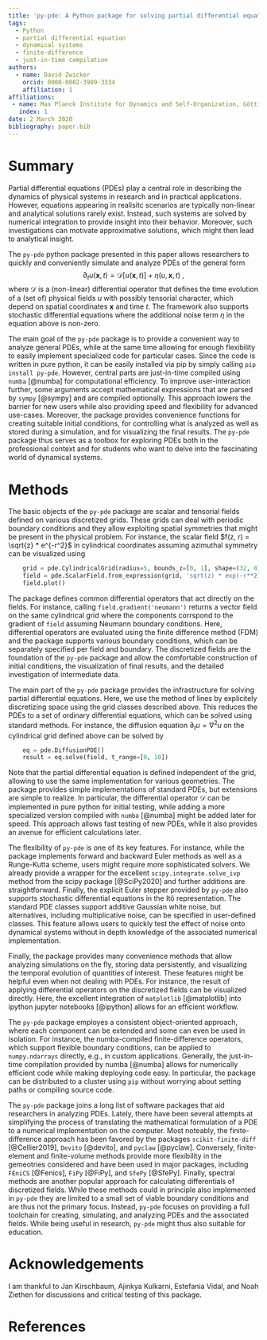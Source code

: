 ```yaml
---
title: 'py-pde: A Python package for solving partial differential equations'
tags:
  - Python
  - partial differential equation
  - dynamical systems
  - finite-difference
  - just-in-time compilation
authors:
  - name: David Zwicker
    orcid: 0000-0002-3909-3334
    affiliation: 1
affiliations:
 - name: Max Planck Institute for Dynamics and Self-Organization, Göttingen, Germany
   index: 1
date: 2 March 2020
bibliography: paper.bib
---
```


# Summary

Partial differential equations (PDEs) play a central role in describing the
dynamics of physical systems in research and in practical applications.
However, equations appearing in realisitc scenarios are typically non-linear and
analytical solutions rarely exist.
Instead, such systems are solved by numerical integration to provide insight
into their behavior.
Moreover, such investigations can motivate approximative solutions, which might
then lead to analytical insight.

The `py-pde` python package presented in this paper allows researchers to
quickly and conveniently simulate and analyze PDEs of the general form
$$
	\partial_t u(\boldsymbol x, t) = \mathcal D[u(\boldsymbol x, t)] 
		+ \eta(u, \boldsymbol x, t) \;,
$$
where $\mathcal D$ is a (non-linear) differential operator that defines
the time evolution of a (set of) physical fields $u$ with possibly
tensorial character, which depend on spatial coordinates $\boldsymbol x$
and time $t$.
The framework also supports stochastic differential equations where the
additional noise term $\eta$ in the equation above is non-zero.

The main goal of the `py-pde` package is to provide a convenient way to analyze
general PDEs, while at the same time allowing for enough flexibility to easily
implement specialized code for particular cases.
Since the code is written in pure python, it can be easily installed via pip by
simply calling `pip install py-pde`.
However, central parts are just-in-time compiled using `numba` [@numba] for 
computational efficiency.
To improve user-interaction further, some arguments accept mathematical
expressions that are parsed by `sympy` [@sympy] and are compiled optionally.
This approach lowers the barrier for new users while also providing speed and 
flexibility for advanced use-cases.
Moreover, the package provides convenience functions for creating suitable 
initial conditions, for controlling what is analyzed as well as stored during a
simulation, and for visualizing the final results.
The `py-pde` package thus serves as a toolbox for exploring PDEs both in the
professional context and for students who want to delve into the fascinating
world of dynamical systems.


# Methods

The basic objects of the `py-pde` package are scalar and tensorial fields
defined on various discretized grids.
These grids can deal with periodic boundary conditions and they allow exploiting
spatial symmetries that might be present in the physical problem. 
For instance, the scalar field $f(z, r) = \sqrt{z} * e^{-r^2}$ in cylindrical
coordinates assuming azimuthal symmetry can be visualized using
```python
    grid = pde.CylindricalGrid(radius=5, bounds_z=[0, 1], shape=(32, 8))
    field = pde.ScalarField.from_expression(grid, 'sqrt(z) * exp(-r**2)')
    field.plot()
```
The package defines common differential operators that act directly on the
fields.
For instance, calling `field.gradient('neumann')` returns a vector field on the
same cylindrical grid where the components corrspond to the gradient of
`field` assuming Neumann boundary conditions.
Here, differential operators are evaluated using the finite difference method
(FDM) and the package supports various boundary conditions, which can be
separately specified per field and boundary.
The discretized fields are the foundation of the `py-pde` package and allow 
the comfortable construction of initial conditions, the visualization of final
results, and the detailed investigation of intermediate data.

The main part of the `py-pde` package provides the infrastructure for solving
partial differential equations.
Here, we use the method of lines by explicitely discretizing space using the
grid classes described above.
This reduces the PDEs to a set of ordinary differential equations, which can
be solved using standard methods.
For instance, the diffusion equation $\partial_t u = \nabla^2 u$ on the
cylindrical grid defined above can be solved by
```python
    eq = pde.DiffusionPDE()
    result = eq.solve(field, t_range=[0, 10])
```
Note that the partial differential equation is defined independent of the grid,
allowing to use the same implementation for various geometries.
The package provides simple implementations of standard PDEs, but extensions are
simple to realize.
In particular, the differential operator $\mathcal D$ can be implemented in pure
python for initial testing, while adding a more specialized version compiled
with `numba` [@numba] might be added later for speed.
This approach allows fast testing of new PDEs, while it also provides an avenue
for efficient calculations later.

The flexibility of `py-pde` is one of its key features.
For instance, while the package implements forward and backward Euler methods as
well as a Runge-Kutta scheme, users might require more sophisticated solvers.
We already provide a wrapper for the excellent `scipy.integrate.solve_ivp` method
from the scipy package [@SciPy2020] and further additions are straightforward.
Finally, the explicit Euler stepper provided by `py-pde` also supports
stochastic differential equations in the Itô representation.
The standard PDE classes support additive Gaussian white noise, but
alternatives, including multiplicative noise, can be specified in user-defined
classes.
This feature allows users to quickly test the effect of noise onto 
dynamical systems without in depth knowledge of the associated numerical
implementation.

Finally, the package provides many convenience methods that allow analyzing
simulations on the fly, storing data persistently, and visualizing the temporal
evolution of quantities of interest.
These features might be helpful even when not dealing with PDEs.
For instance, the result of applying differential operators on the discretized
fields can be visualized directly. 
Here, the excellent integration of `matplotlib` [@matplotlib] into ipython
jupyter notebooks [@ipython] allows for an efficient workflow.

The `py-pde` package employes a consistent object-oriented approach, where each
component can be extended and some can even be used in isolation.
For instance, the numba-compiled finite-difference operators, which support
flexible boundary conditions, can be applied to `numpy.ndarrays` directly, e.g., 
in custom applications.
Generally, the just-in-time compilation provided by numba [@numba] allows for
numerically efficient code while making deploying code easy.
In particular, the package can be distributed to a cluster using `pip` without
worrying about setting paths or compiling source code. 

The `py-pde` package joins a long list of software packages that aid researchers
in analyzing PDEs.
Lately, there have been several attempts at simplifying the process of
translating the mathematical formulation of a PDE to a numerical implementation 
on the computer.
Most noteably, the finite-difference approach has been favored by the packages
`scikit-finite-diff` [@Cellier2019], `Devito` [@devito], and `pyclaw` [@pyclaw].
Conversely, finite-element and finite-volume methods provide more flexibility in
the gemeotries considered and have been used in major packages, including
`FEniCS` [@Fenics], `FiPy` [@FiPy], and `SfePy` [@SfePy].
Finally, spectral methods are another popular approach for calculating
differentials of discretized fields.
While these methods could in principle also implemented in `py-pde` they are
limited to a small set of viable boundary conditions and are thus not the 
primary focus.
Instead, `py-pde` focuses on providing a full toolchain for creating,
simulating, and analyzing PDEs and the associated fields.
While being useful in research, `py-pde` might thus also suitable for education.  


# Acknowledgements

I am thankful to Jan Kirschbaum, Ajinkya Kulkarni, Estefania Vidal, and Noah
Ziethen for discussions and critical testing of this package. 

# References
